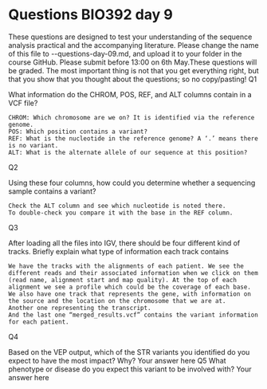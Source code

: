 # Questions BIO392 day 9

These questions are designed to test your understanding of the sequence analysis practical and the accompanying literature. 
Please change the name of this file to --questions-day-09.md, and upload it to your folder in the course GitHub. 
Please submit before 13:00 on 6th May.These questions will be graded. The most important thing is not that you get everything right, 
but that you show that you thought about the questions; so no copy/pasting!
Q1

What information do the CHROM, POS, REF, and ALT columns contain in a VCF file?

    CHROM: Which chromosome are we on? It is identified via the reference genome.
    POS: Which position contains a variant?
    REF: What is the nucleotide in the reference genome? A ‘.’ means there is no variant.
    ALT: What is the alternate allele of our sequence at this position?

Q2

Using these four columns, how could you determine whether a sequencing sample contains a variant?

    Check the ALT column and see which nucleotide is noted there.
    To double-check you compare it with the base in the REF column.

Q3

After loading all the files into IGV, there should be four different kind of tracks. Briefly explain what type of information each track contains

    We have the tracks with the alignments of each patient. We see the different reads and their associated information when we click on them (read name, alignment start and map quality). At the top of each alignment we see a profile which could be the coverage of each base.
    We also have one track that represents the gene, with information on the source and the location on the chromosome that we are at.
    Another one representing the transcript.
    And the last one “merged_results.vcf” contains the variant information for each patient.

Q4

Based on the VEP output, which of the STR variants you identified do you expect to have the most impact? Why? Your answer here
Q5
What phenotype or disease do you expect this variant to be involved with? Your answer here
